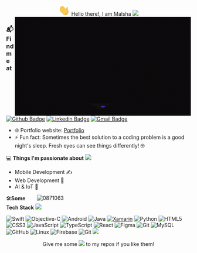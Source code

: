 <div align="center" > <img src="https://raw.githubusercontent.com/ABSphreak/ABSphreak/master/gifs/Hi.gif" height="30px"> Hello there!, I am Malsha <img height="30px" src="https://i.pinimg.com/originals/d8/82/2d/d8822d7ca772d639cc314b8224b10d3d.gif"></div>


<img align="right" src="https://github.com/0871063/0871063/blob/main/Gif/CodingGirl.gif" alt="Coding Girl Cat GIF">

### 📬 Find me at
[![Github Badge](http://img.shields.io/badge/-Github-black?style=flat-square&logo=github&link=https://github.com/0871063/)](https://github.com/0871063) 
[![Linkedin Badge](https://img.shields.io/badge/-LinkedIn-blue?style=flat-square&logo=Linkedin&logoColor=white&link=https://www.linkedin.com/in/pensp/)](https://www.linkedin.com/in/malsha-parani-depakarage-93615474/)
[![Gmail Badge](https://img.shields.io/badge/-Gmail-c14438?style=flat-square&logo=Gmail&logoColor=white&link=mailto:malsha.parani1988.com)](mailto:malsha.parani1988@gmail.com)



- 🌐 Portfolio website: [Portfolio](https://0871063.github.io/)
- ⚡ Fun fact: Sometimes the best solution to a coding problem is a good night's sleep. Fresh eyes can see things differently! 🤓

💻 **Things I'm passionate about** <img src="https://i.pinimg.com/originals/53/bc/83/53bc83a20fe502f452426ffed44d375a.gif" width="30"> 
- Mobile Development ✍️
- Web Development 🧐
- AI & IoT 🤖 

<a href="https://github.com/anuraghazra/github-readme-stats" title="Go to Source">
  <img align="right" width=420 height="auto" src="https://github-readme-stats-git-masterrstaa-rickstaa.vercel.app/api?username=0871063&show_icons=true&locale=en&theme=radical&count_private=true&hide_border=true&include_all_commits=true" alt="0871063" />
</a>

    
🛠**Some Tech Stack** <img src="https://media.giphy.com/media/WUlplcMpOCEmTGBtBW/giphy.gif" width="30"> 

![Swift](https://img.shields.io/badge/-Swift-000000?style=flat&logo=swift)
![Objective-C](https://img.shields.io/badge/-ObjectiveC-000000?style=flat&logo=apple)
![Android](https://img.shields.io/badge/-Android-000000?style=flat&logo=android)
![Java](https://img.shields.io/badge/-Java-000000?style=flat&logo=java)
[![Xamarin](https://img.shields.io/badge/-Xamarin-000000?style=flat&logo=xamarin)](https://dotnet.microsoft.com/apps/xamarin)
![Python](https://img.shields.io/badge/-Python-000000?style=flat&logo=python)
![HTML5](https://img.shields.io/badge/-HTML5-000000?style=flat&logo=HTML5)
![CSS3](https://img.shields.io/badge/-CSS3-000000?style=flat&logo=CSS3)
![JavaScript](https://img.shields.io/badge/-JavaScript-000000?style=flat&logo=javascript)
![TypeScript](https://img.shields.io/badge/-TypeScript-000000?style=flat&logo=typescript)
![React](https://img.shields.io/badge/-React-000000?style=flat&logo=react)
![Figma](https://img.shields.io/badge/-Figma-000000?style=flat&logo=figma)
![Git](https://img.shields.io/badge/-Git-000000?style=flat&logo=git&logoColor=F05032)
![MySQL](https://img.shields.io/badge/-MySQL-000000?style=flat&logo=MySQL)
![GitHub](https://img.shields.io/badge/-GitHub-000000?style=flat&logo=github&logoColor=FFFFFF)
![Linux](https://img.shields.io/badge/-Linux-000000?style=flat&logo=linux&logoColor=FCC624)
![Firebase](https://img.shields.io/badge/-Firebase-000000?style=flat&logo=firebase)
![Git](https://img.shields.io/badge/-Git-000000?style=flat&logo=git&logoColor=F05032)
![](https://komarev.com/ghpvc/?username=0871063&style=flat&color=000000&label=👋)

<div align="center">
    Give me some <img src="https://www.icegif.com/wp-content/uploads/2022/09/icegif-1031.gif" height="30px"> to my repos if you like them!
  
</div>


